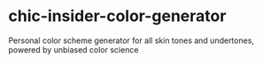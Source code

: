 # chic-insider-color-generator
Personal color scheme generator for all skin tones and undertones, powered by unbiased color science
